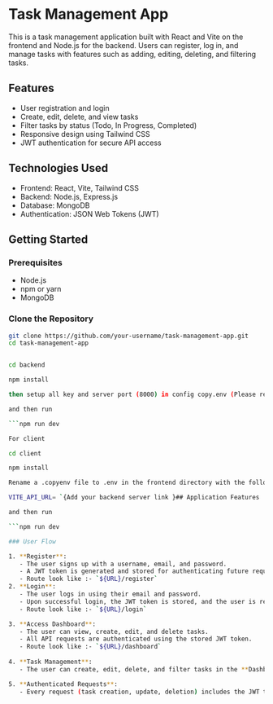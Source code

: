 # Task Management App

This is a task management application built with React and Vite on the frontend and Node.js for the backend. Users can register, log in, and manage tasks with features such as adding, editing, deleting, and filtering tasks.

## Features

- User registration and login
- Create, edit, delete, and view tasks
- Filter tasks by status (Todo, In Progress, Completed)
- Responsive design using Tailwind CSS
- JWT authentication for secure API access

## Technologies Used

- Frontend: React, Vite, Tailwind CSS
- Backend: Node.js, Express.js
- Database: MongoDB
- Authentication: JSON Web Tokens (JWT)

## Getting Started

### Prerequisites

- Node.js 
- npm or yarn
- MongoDB

### Clone the Repository

```bash
git clone https://github.com/your-username/task-management-app.git
cd task-management-app


cd backend

npm install

then setup all key and server port (8000) in config copy.env (Please rename in to config.env)

and then run

```npm run dev

For client

cd client

npm install

Rename a .copyenv file to .env in the frontend directory with the following content:

VITE_API_URL= `{Add your backend server link }## Application Features

and then run 

```npm run dev

### User Flow

1. **Register**: 
   - The user signs up with a username, email, and password.
   - A JWT token is generated and stored for authenticating future requests.
   - Route look like :- `${URL}/register`
2. **Login**: 
   - The user logs in using their email and password.
   - Upon successful login, the JWT token is stored, and the user is redirected to the **Dashboard**.
   - Route look like :- `${URL}/login`

3. **Access Dashboard**:
   - The user can view, create, edit, and delete tasks.
   - All API requests are authenticated using the stored JWT token.
   - Route look like :- `${URL}/dashboard`
   
4. **Task Management**:
   - The user can create, edit, delete, and filter tasks in the **Dashboard**.

5. **Authenticated Requests**:
   - Every request (task creation, update, deletion) includes the JWT token for user authentication.
